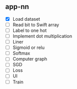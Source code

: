 ## app-nn

- [x] Load dataset
- [ ] Read bit to Swift array
- [ ] Label to one hot
- [ ] Implement dot multiplication
- [ ] Liner
- [ ] Sigmoid or relu
- [ ] Softmax
- [ ] Computer graph
- [ ] SGD
- [ ] Loss
- [ ] UI
- [ ] Train
